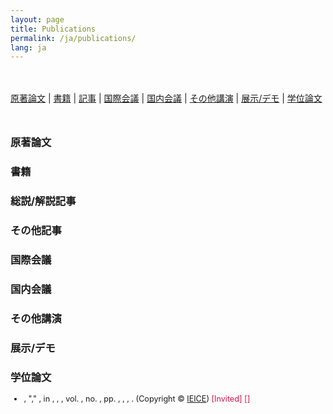 ```yaml
---
layout: page
title: Publications
permalink: /ja/publications/
lang: ja
---
```


<script src="/assets/js/bibtex_js.js" type="text/javascript" charset="utf-8"></script>
<bibtex src="/assets/js/koyama_ja_js.bib"></bibtex>

<style>
    #bibtex_js_menu {margin: 3rem 0rem;}
    ul#bibtex_js { font-size: 90%; margin-bottom: 0.5rem;}
    #award { color: #d14 }
    [class="Shoichi Koyama"] {text-decoration: underline;}
    [class="小山 翔一"] {text-decoration: underline;}
</style>

<div id="bibtex_js_menu">
<a href="#journal">原著論文</a> &#124; <a href="#book">書籍</a> &#124; <a href="#article">記事</a> &#124; <a href="#int-conf">国際会議</a> &#124; <a href="#dom-conf">国内会議</a> &#124; <a href="#talk">その他講演</a> &#124; <a href="#demo">展示/デモ</a> &#124; <a href="#disser">学位論文</a>
</div>

<h3 id="journal"> 原著論文 </h3>
<div class="bibtex_display" category="Journal Papers|Letters"></div>

<h3 id="book"> 書籍 </h3>
<div class="bibtex_display" category="Books"></div>

<h3 id="article"> 総説/解説記事 </h3>
<div class="bibtex_display" category="Articles"></div>

<h3 id="other"> その他記事 </h3>
<div class="bibtex_display" category="Others"></div>

<h3 id="int-conf"> 国際会議 </h3>
<div class="bibtex_display" category="International Conferences"></div>

<h3 id="dom-conf"> 国内会議 </h3>
<div class="bibtex_display" category="Domestic Conferences"></div>

<h3 id="talk"> その他講演 </h3>
<div class="bibtex_display" category="Talks"></div>

<h3 id="demo"> 展示/デモ </h3>
<div class="bibtex_display" category="Demo"></div>

<h3 id="disser"> 学位論文 </h3>
<div class="bibtex_display" category="Dissertation"></div>

<div class="bibtex_structure">
    <div class="sort year" extra="DESC number">
      <div class="templates">
      </div>
    </div>
</div>

<div class="bibtex_template">
<ul id="bibtex_js"> <li>
    <div>
        <span class="author"></span>,
        <span class="if title">"<span class="title"></span>," </span>
        <span class="if journal"><em><span class="journal"></span></em>, </span>
        <span class="if booktitle">in <em><span class="booktitle"></span></em>, </span>
        <span class="if howpublished"><em><span class="howpublished"></span></em>, </span>
        <span class="if school"><em><span class="school"></span></em>, </span>
        <span class="if volume">vol. <span class="volume"></span>, </span>
        <span class="if number">no. <span class="number"></span>, </span>
        <span class="if pages">pp. <span class="pages"></span>, </span>
        <span class="if address"><span class="address"></span>, </span>
        <span class="if month"><span class="month"></span>, </span>
        <span class="if year"><span class="year"></span></span>. 
        <span class="if note"><span class="note"></span></span> 
        <span class="if ieicenotice">(Copyright &copy; <span class="ieicenotice"></span> <a href="https://search.ieice.org/" target="_blank">IEICE</a>)</span> 
        <span class="if url"><a class="url" target="_blank"><i class="fas fa-external-link-alt"></i></a></span> 
        <span class="if pdf"><a class="pdf" target="_blank"><i class="fas fa-file-pdf"></i></a></span> 
        <span class="if code"><a class="code" target="_blank"><i class="fas fa-code"></i></a></span> 
        <span class="if ppt"><a class="ppt" target="_blank"><i class="fas fa-file-powerpoint"></i></a></span> 
        <span class="if movie"><a class="movie" target="_blank"><i class="fas fa-video"></i></a></span> 
        <span class="if invite==1|2"><span id="award">[Invited]</span></span> 
        <span class="if award_ja"><span id="award">[<span class="award_ja"></span>]</span></span>
    </div>
</li></ul>
</div>
